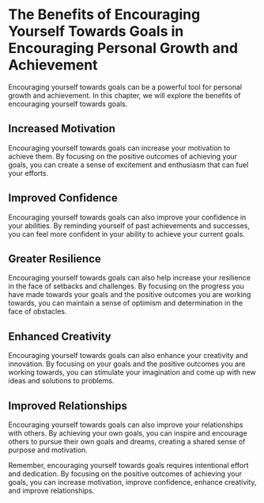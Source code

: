 The Benefits of Encouraging Yourself Towards Goals in Encouraging Personal Growth and Achievement
================================================================================================================================================

Encouraging yourself towards goals can be a powerful tool for personal growth and achievement. In this chapter, we will explore the benefits of encouraging yourself towards goals.

Increased Motivation
--------------------

Encouraging yourself towards goals can increase your motivation to achieve them. By focusing on the positive outcomes of achieving your goals, you can create a sense of excitement and enthusiasm that can fuel your efforts.

Improved Confidence
-------------------

Encouraging yourself towards goals can also improve your confidence in your abilities. By reminding yourself of past achievements and successes, you can feel more confident in your ability to achieve your current goals.

Greater Resilience
------------------

Encouraging yourself towards goals can also help increase your resilience in the face of setbacks and challenges. By focusing on the progress you have made towards your goals and the positive outcomes you are working towards, you can maintain a sense of optimism and determination in the face of obstacles.

Enhanced Creativity
-------------------

Encouraging yourself towards goals can also enhance your creativity and innovation. By focusing on your goals and the positive outcomes you are working towards, you can stimulate your imagination and come up with new ideas and solutions to problems.

Improved Relationships
----------------------

Encouraging yourself towards goals can also improve your relationships with others. By achieving your own goals, you can inspire and encourage others to pursue their own goals and dreams, creating a shared sense of purpose and motivation.

Remember, encouraging yourself towards goals requires intentional effort and dedication. By focusing on the positive outcomes of achieving your goals, you can increase motivation, improve confidence, enhance creativity, and improve relationships.
